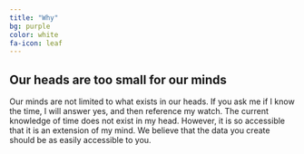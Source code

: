 ```yaml
---
title: "Why"
bg: purple
color: white
fa-icon: leaf
---
```


## Our heads are too small for our minds

Our minds are not limited to what exists in our heads. If you ask me if I know the time, I will answer yes, and then reference my watch. The current knowledge of time does not exist in my head. However, it is so accessible that it is an extension of my mind. We believe that the data you create should be as easily accessible to you.
